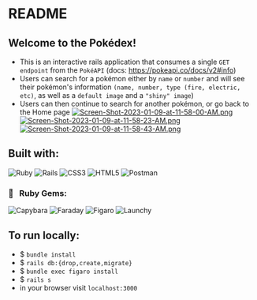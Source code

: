 # README
## Welcome to the Pokédex! 
- This is an interactive rails application that consumes a single `GET endpoint` from the `PokéAPI` (docs: https://pokeapi.co/docs/v2#info)
- Users can search for a pokémon either by `name` or `number` and will see their pokémon's information `(name, number, type (fire, electric, etc)`, as well as a `default image` and a `"shiny" image`)
- Users can then continue to search for another pokémon, or go back to the Home page
[![Screen-Shot-2023-01-09-at-11-58-00-AM.png](https://i.postimg.cc/8cxv0Y9K/Screen-Shot-2023-01-09-at-11-58-00-AM.png)](https://postimg.cc/4HbnKWJV)
[![Screen-Shot-2023-01-09-at-11-58-23-AM.png](https://i.postimg.cc/CdyZNqn9/Screen-Shot-2023-01-09-at-11-58-23-AM.png)](https://postimg.cc/wRVTx3Vk)
[![Screen-Shot-2023-01-09-at-11-58-43-AM.png](https://i.postimg.cc/RFkfP8jP/Screen-Shot-2023-01-09-at-11-58-43-AM.png)](https://postimg.cc/8JbjcykW)
## Built with:
![Ruby](https://img.shields.io/badge/ruby-%23CC342D.svg?style=for-the-badge&logo=ruby&logoColor=white)
![Rails](https://img.shields.io/badge/rails-%23CC0000.svg?style=for-the-badge&logo=ruby-on-rails&logoColor=white)
![CSS3](https://img.shields.io/badge/css3-%231572B6.svg?style=for-the-badge&logo=css3&logoColor=white)
![HTML5](https://img.shields.io/badge/html5-%23E34F26.svg?style=for-the-badge&logo=html5&logoColor=white)
![Postman](https://img.shields.io/badge/Postman-FF6C37?style=for-the-badge&logo=postman&logoColor=white)

### 💎 &nbsp; Ruby Gems:
![Capybara][capybara-badge]
![Faraday][faraday-badge]
![Figaro][figaro-badge]
![Launchy][launchy-badge]


## To run locally:
- $ `bundle install`
- $ `rails db:{drop,create,migrate}`
- $ `bundle exec figaro install` 
- $ `rails s`
- in your browser visit `localhost:3000`

<!-- BADGES & IMAGES -->
[rails-badge]: https://img.shields.io/badge/Ruby%20on%20Rails-03e3fc.svg?&style=for-the-badge&logo=rubyonrails&logoColor=white
[ruby-badge]: https://img.shields.io/badge/ruby-03e3fc.svg?&style=for-the-badge&logo=ruby&logoColor=white
[html-badge]: https://img.shields.io/badge/html5-03e3fc.svg?&style=for-the-badge&logo=html5&logoColor=white
[css-badge]: https://img.shields.io/badge/css3-03e3fc.svg?&style=for-the-badge&logo=css3&logoColor=white
[postman-badge]: https://img.shields.io/badge/Postman-03e3fc.svg?&style=for-the-badge&logo=postman&logoColor=white
[capybara-badge]: https://img.shields.io/badge/capybara-03e3fc.svg?&style=for-the-badge&logo=rubygems&logoColor=white
[faraday-badge]: https://img.shields.io/badge/faraday-03e3fc.svg?&style=for-the-badge&logo=rubygems&logoColor=white
[figaro-badge]: https://img.shields.io/badge/figaro-03e3fc.svg?&style=for-the-badge&logo=rubygems&logoColor=white
[launchy-badge]: https://img.shields.io/badge/launchy-03e3fc.svg?&style=for-the-badge&logo=rubygems&logoColor=white
